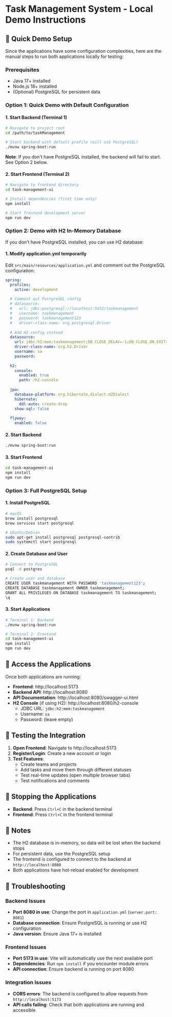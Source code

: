 # Task Management System - Local Demo Instructions

## 🚀 Quick Demo Setup

Since the applications have some configuration complexities, here are the manual steps to run both applications locally for testing:

### Prerequisites
- Java 17+ installed
- Node.js 18+ installed
- (Optional) PostgreSQL for persistent data

### Option 1: Quick Demo with Default Configuration

#### 1. Start Backend (Terminal 1)
```bash
# Navigate to project root
cd /path/to/taskManagement

# Start backend with default profile (will use PostgreSQL)
./mvnw spring-boot:run
```

**Note**: If you don't have PostgreSQL installed, the backend will fail to start. See Option 2 below.

#### 2. Start Frontend (Terminal 2)
```bash
# Navigate to frontend directory
cd task-management-ui

# Install dependencies (first time only)
npm install

# Start frontend development server
npm run dev
```

### Option 2: Demo with H2 In-Memory Database

If you don't have PostgreSQL installed, you can use H2 database:

#### 1. Modify application.yml temporarily
Edit `src/main/resources/application.yml` and comment out the PostgreSQL configuration:

```yaml
spring:
  profiles:
    active: development
  
  # Comment out PostgreSQL config
  # datasource:
  #   url: jdbc:postgresql://localhost:5432/taskmanagement
  #   username: taskmanagement
  #   password: taskmanagement123
  #   driver-class-name: org.postgresql.Driver
  
  # Add H2 config instead
  datasource:
    url: jdbc:h2:mem:taskmanagement;DB_CLOSE_DELAY=-1;DB_CLOSE_ON_EXIT=FALSE
    driver-class-name: org.h2.Driver
    username: sa
    password: 
    
  h2:
    console:
      enabled: true
      path: /h2-console
      
  jpa:
    database-platform: org.hibernate.dialect.H2Dialect
    hibernate:
      ddl-auto: create-drop
    show-sql: false
    
  flyway:
    enabled: false
```

#### 2. Start Backend
```bash
./mvnw spring-boot:run
```

#### 3. Start Frontend
```bash
cd task-management-ui
npm install
npm run dev
```

### Option 3: Full PostgreSQL Setup

#### 1. Install PostgreSQL
```bash
# macOS
brew install postgresql
brew services start postgresql

# Ubuntu/Debian
sudo apt-get install postgresql postgresql-contrib
sudo systemctl start postgresql
```

#### 2. Create Database and User
```bash
# Connect to PostgreSQL
psql -d postgres

# Create user and database
CREATE USER taskmanagement WITH PASSWORD 'taskmanagement123';
CREATE DATABASE taskmanagement OWNER taskmanagement;
GRANT ALL PRIVILEGES ON DATABASE taskmanagement TO taskmanagement;
\q
```

#### 3. Start Applications
```bash
# Terminal 1: Backend
./mvnw spring-boot:run

# Terminal 2: Frontend
cd task-management-ui
npm install
npm run dev
```

## 📱 Access the Applications

Once both applications are running:

- **Frontend**: http://localhost:5173
- **Backend API**: http://localhost:8080
- **API Documentation**: http://localhost:8080/swagger-ui.html
- **H2 Console** (if using H2): http://localhost:8080/h2-console
  - JDBC URL: `jdbc:h2:mem:taskmanagement`
  - Username: `sa`
  - Password: (leave empty)

## 🧪 Testing the Integration

1. **Open Frontend**: Navigate to http://localhost:5173
2. **Register/Login**: Create a new account or login
3. **Test Features**:
   - Create teams and projects
   - Add tasks and move them through different statuses
   - Test real-time updates (open multiple browser tabs)
   - Test notifications and comments

## 🛑 Stopping the Applications

- **Backend**: Press `Ctrl+C` in the backend terminal
- **Frontend**: Press `Ctrl+C` in the frontend terminal

## 📝 Notes

- The H2 database is in-memory, so data will be lost when the backend stops
- For persistent data, use the PostgreSQL setup
- The frontend is configured to connect to the backend at `http://localhost:8080`
- Both applications have hot-reload enabled for development

## 🔧 Troubleshooting

### Backend Issues
- **Port 8080 in use**: Change the port in `application.yml` (`server.port: 8081`)
- **Database connection**: Ensure PostgreSQL is running or use H2 configuration
- **Java version**: Ensure Java 17+ is installed

### Frontend Issues
- **Port 5173 in use**: Vite will automatically use the next available port
- **Dependencies**: Run `npm install` if you encounter module errors
- **API connection**: Ensure backend is running on port 8080

### Integration Issues
- **CORS errors**: The backend is configured to allow requests from `http://localhost:5173`
- **API calls failing**: Check that both applications are running and accessible